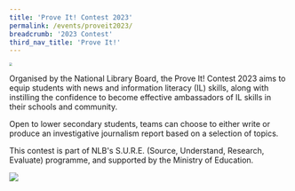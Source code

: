 ```yaml
---
title: 'Prove It! Contest 2023'
permalink: /events/proveit2023/
breadcrumb: '2023 Contest'
third_nav_title: 'Prove It!'
---
```


<img src="../images/proveit2023-logo.png" style="zoom:33%;" />

Organised by the National Library Board, the Prove It! Contest 2023 aims to equip students with news and information literacy (IL) skills, along with instilling the confidence to become effective ambassadors of IL skills in their schools and community.

 

Open to lower secondary students, teams can choose to either write or produce an investigative journalism report based on a selection of topics.

 

This contest is part of NLB's S.U.R.E. (Source, Understand, Research, Evaluate) programme, and supported by the Ministry of Education.

![](../images/proveit2023-edm.png)